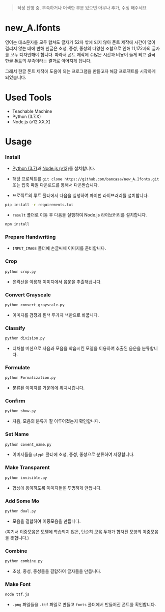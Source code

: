 > 작성 진행 중, 부족하거나 어색한 부분 있으면 아무나 추가, 수정 해주세요

# new_A.Ifonts

영어는 대소문자를 모두 합쳐도 글자가 52자 밖에 되지 않아 폰트 제작에 시간이 많이 걸리지 않는 데에 반해 한글은 초성, 중성, 종성의 다양한 조합으로 인해 11,172자의 글자를 모두 디자인해야 합니다. 따라서 폰트 제작에 수많은 시간과 비용이 들게 되고 결국 한글 폰트의 부족이라는 결과로 이어지게 됩니다.

그래서 한글 폰트 제작에 도움이 되는 프로그램을 만들고자 해당 프로젝트를 시작하게 되었습니다.

# Used Tools

- Teachable Machine
- Python (3.7.X)
- Node.js (v12.XX.X)

# Usage

### Install

- [Python (3.7)](https://www.python.org/downloads/release/python-379/)과 [Node.js (v12)](https://nodejs.org/download/release/v12.19.0/)를 설치합니다.

- 해당 프로젝트를 `git clone https://github.com/bamcasa/new_A.Ifonts.git` 또는 압축 파일 다운로드를 통해서 다운받습니다.

- 프로젝트의 루트 폴더에서 다음을 실행하여 파이썬 라이브러리를 설치합니다.

```sh
pip install -r requirements.txt
```

- `result` 폴더로 이동 후 다음을 실행하여 Node.js 라이브러리를 설치합니다.

```sh
npm install
```

### Prepare Handwriting

- `INPUT_IMAGE` 폴더에 손글씨체 이미지를 준비합니다.

### Crop

```sh
python crop.py
```

- 윤곽선을 이용해 이미지에서 음운을 추출해냅니다.

### Convert Grayscale

```sh
python convert_grayscale.py
```

- 이미지를 검정과 흰색 두가지 색만으로 바꿉니다.

### Classify

```sh
python division.py
```

- 티처블 머신으로 자음과 모음을 학습시킨 모델을 이용하여 추출된 음운을 분류합니다.

### Formulate

```sh
python Formalization.py
```

- 분류된 이미지를 가운데에 위치시킵니다.

### Confirm

```sh
python show.py
```

- 자음, 모음의 분류가 잘 이루어졌는지 확인합니다.

### Set Name

```sh
python covent_name.py
```

- 이미지들을 `glyph` 폴더에 초성, 중성, 종성으로 분류하여 저장합니다.

### Make Transparent

```sh
python invisible.py
```

- 합성에 용이하도록 이미지들을 투명하게 만듭니다.

### Add Some Mo

```sh
python dual.py
```

- 모음을 결합하여 이중모음을 만듭니다.

(여기서 이중모음은 모델에 학습되지 않은, 단순히 모음 두개가 합쳐진 모양의 이중모음을 뜻합니다.)

### Combine

```sh
python combine.py
```

- 초성, 중성, 종성들을 결합하여 글자들을 만듭니다.

### Make Font

```sh
node ttf.js
```

- `.png` 파일들을 `.ttf` 파일로 만들고 `fonts` 폴더에서 만들어진 폰트를 확인합니다.
